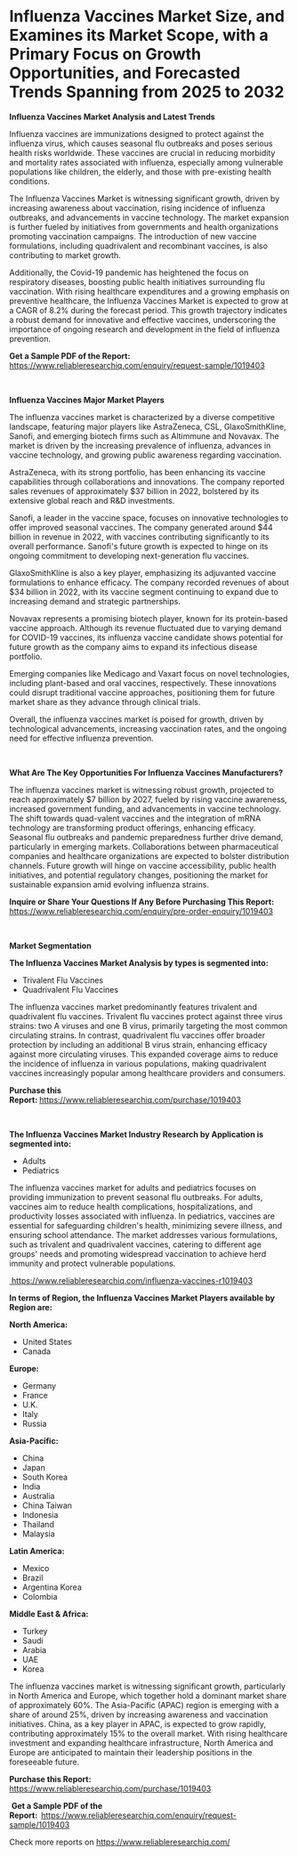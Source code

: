 <p><h1>Influenza Vaccines Market Size, and Examines its Market Scope, with a Primary Focus on Growth Opportunities, and Forecasted Trends Spanning from 2025 to 2032</h1></p><p><strong>Influenza Vaccines Market Analysis and Latest Trends</strong></p>
<p><p>Influenza vaccines are immunizations designed to protect against the influenza virus, which causes seasonal flu outbreaks and poses serious health risks worldwide. These vaccines are crucial in reducing morbidity and mortality rates associated with influenza, especially among vulnerable populations like children, the elderly, and those with pre-existing health conditions. </p><p>The Influenza Vaccines Market is witnessing significant growth, driven by increasing awareness about vaccination, rising incidence of influenza outbreaks, and advancements in vaccine technology. The market expansion is further fueled by initiatives from governments and health organizations promoting vaccination campaigns. The introduction of new vaccine formulations, including quadrivalent and recombinant vaccines, is also contributing to market growth.</p><p>Additionally, the Covid-19 pandemic has heightened the focus on respiratory diseases, boosting public health initiatives surrounding flu vaccination. With rising healthcare expenditures and a growing emphasis on preventive healthcare, the Influenza Vaccines Market is expected to grow at a CAGR of 8.2% during the forecast period. This growth trajectory indicates a robust demand for innovative and effective vaccines, underscoring the importance of ongoing research and development in the field of influenza prevention.</p></p>
<p><strong>Get a Sample PDF of the Report:&nbsp;</strong> <a href="https://www.reliableresearchiq.com/enquiry/request-sample/1019403?utm_campaign=3080&utm_medium=2&utm_source=Github&utm_content=ia&utm_term=21032025&utm_id=influenza-vaccines">https://www.reliableresearchiq.com/enquiry/request-sample/1019403</a></p>
<p>&nbsp;</p>
<p><strong>Influenza Vaccines Major Market Players</strong></p>
<p><p>The influenza vaccines market is characterized by a diverse competitive landscape, featuring major players like AstraZeneca, CSL, GlaxoSmithKline, Sanofi, and emerging biotech firms such as Altimmune and Novavax. The market is driven by the increasing prevalence of influenza, advances in vaccine technology, and growing public awareness regarding vaccination.</p><p>AstraZeneca, with its strong portfolio, has been enhancing its vaccine capabilities through collaborations and innovations. The company reported sales revenues of approximately $37 billion in 2022, bolstered by its extensive global reach and R&D investments.</p><p>Sanofi, a leader in the vaccine space, focuses on innovative technologies to offer improved seasonal vaccines. The company generated around $44 billion in revenue in 2022, with vaccines contributing significantly to its overall performance. Sanofi's future growth is expected to hinge on its ongoing commitment to developing next-generation flu vaccines.</p><p>GlaxoSmithKline is also a key player, emphasizing its adjuvanted vaccine formulations to enhance efficacy. The company recorded revenues of about $34 billion in 2022, with its vaccine segment continuing to expand due to increasing demand and strategic partnerships.</p><p>Novavax represents a promising biotech player, known for its protein-based vaccine approach. Although its revenue fluctuated due to varying demand for COVID-19 vaccines, its influenza vaccine candidate shows potential for future growth as the company aims to expand its infectious disease portfolio.</p><p>Emerging companies like Medicago and Vaxart focus on novel technologies, including plant-based and oral vaccines, respectively. These innovations could disrupt traditional vaccine approaches, positioning them for future market share as they advance through clinical trials.</p><p>Overall, the influenza vaccines market is poised for growth, driven by technological advancements, increasing vaccination rates, and the ongoing need for effective influenza prevention.</p></p>
<p>&nbsp;</p>
<p><strong>What Are The Key Opportunities For Influenza Vaccines Manufacturers?</strong></p>
<p><p>The influenza vaccines market is witnessing robust growth, projected to reach approximately $7 billion by 2027, fueled by rising vaccine awareness, increased government funding, and advancements in vaccine technology. The shift towards quad-valent vaccines and the integration of mRNA technology are transforming product offerings, enhancing efficacy. Seasonal flu outbreaks and pandemic preparedness further drive demand, particularly in emerging markets. Collaborations between pharmaceutical companies and healthcare organizations are expected to bolster distribution channels. Future growth will hinge on vaccine accessibility, public health initiatives, and potential regulatory changes, positioning the market for sustainable expansion amid evolving influenza strains.</p></p>
<p><strong>Inquire or Share Your Questions If Any Before Purchasing This Report:</strong> <a href="https://www.reliableresearchiq.com/enquiry/pre-order-enquiry/1019403?utm_campaign=3080&utm_medium=2&utm_source=Github&utm_content=ia&utm_term=21032025&utm_id=influenza-vaccines">https://www.reliableresearchiq.com/enquiry/pre-order-enquiry/1019403</a></p>
<p>&nbsp;</p>
<p><strong>Market Segmentation</strong></p>
<p><strong>The Influenza Vaccines Market Analysis by types is segmented into:</strong></p>
<p><ul><li>Trivalent Flu Vaccines</li><li>Quadrivalent Flu Vaccines</li></ul></p>
<p><p>The influenza vaccines market predominantly features trivalent and quadrivalent flu vaccines. Trivalent flu vaccines protect against three virus strains: two A viruses and one B virus, primarily targeting the most common circulating strains. In contrast, quadrivalent flu vaccines offer broader protection by including an additional B virus strain, enhancing efficacy against more circulating viruses. This expanded coverage aims to reduce the incidence of influenza in various populations, making quadrivalent vaccines increasingly popular among healthcare providers and consumers.</p></p>
<p><strong>Purchase this Report:&nbsp;</strong><a href="https://www.reliableresearchiq.com/purchase/1019403?utm_campaign=3080&utm_medium=2&utm_source=Github&utm_content=ia&utm_term=21032025&utm_id=influenza-vaccines">https://www.reliableresearchiq.com/purchase/1019403</a></p>
<p>&nbsp;</p>
<p><strong>The Influenza Vaccines Market Industry Research by Application is segmented into:</strong></p>
<p><ul><li>Adults</li><li>Pediatrics</li></ul></p>
<p><p>The influenza vaccines market for adults and pediatrics focuses on providing immunization to prevent seasonal flu outbreaks. For adults, vaccines aim to reduce health complications, hospitalizations, and productivity losses associated with influenza. In pediatrics, vaccines are essential for safeguarding children's health, minimizing severe illness, and ensuring school attendance. The market addresses various formulations, such as trivalent and quadrivalent vaccines, catering to different age groups' needs and promoting widespread vaccination to achieve herd immunity and protect vulnerable populations.</p></p>
<p><a href="https://www.reliableresearchiq.com/influenza-vaccines-r1019403?utm_campaign=3080&utm_medium=2&utm_source=Github&utm_content=ia&utm_term=21032025&utm_id=influenza-vaccines">&nbsp;https://www.reliableresearchiq.com/influenza-vaccines-r1019403</a></p>
<p><strong>In terms of Region, the Influenza Vaccines Market Players available by Region are:</strong></p>
<p>
    <p> <strong> North America: </strong>
        <ul>
            <li>United States</li>
            <li>Canada</li>
        </ul>
        </p> 
    <p> <strong> Europe: </strong>
        <ul>
            <li>Germany</li>
            <li>France</li>
            <li>U.K.</li>
            <li>Italy</li>
            <li>Russia</li>
        </ul>
        </p> 
    <p> <strong> Asia-Pacific: </strong>
        <ul>
            <li>China</li>
            <li>Japan</li>
            <li>South Korea</li>
            <li>India</li>
            <li>Australia</li>
            <li>China Taiwan</li>
            <li>Indonesia</li>
            <li>Thailand</li>
            <li>Malaysia</li>
        </ul>
        </p> 
    <p> <strong> Latin America: </strong>
        <ul>
            <li>Mexico</li>
            <li>Brazil</li>
            <li>Argentina Korea</li>
            <li>Colombia</li>
        </ul>
        </p> 
    <p> <strong> Middle East & Africa: </strong>
        <ul>
            <li>Turkey</li>
            <li>Saudi</li>
            <li>Arabia</li>
            <li>UAE</li>
            <li>Korea</li>
        </ul>
    </p>
    </p>
<p><p>The influenza vaccines market is witnessing significant growth, particularly in North America and Europe, which together hold a dominant market share of approximately 60%. The Asia-Pacific (APAC) region is emerging with a share of around 25%, driven by increasing awareness and vaccination initiatives. China, as a key player in APAC, is expected to grow rapidly, contributing approximately 15% to the overall market. With rising healthcare investment and expanding healthcare infrastructure, North America and Europe are anticipated to maintain their leadership positions in the foreseeable future.</p></p>
<p><strong>Purchase this Report: </strong><a href="https://www.reliableresearchiq.com/purchase/1019403?utm_campaign=3080&utm_medium=2&utm_source=Github&utm_content=ia&utm_term=21032025&utm_id=influenza-vaccines">https://www.reliableresearchiq.com/purchase/1019403</a></p>
<p>&nbsp;<strong>Get a Sample PDF of the Report:&nbsp;&nbsp;</strong><a href="https://www.reliableresearchiq.com/enquiry/request-sample/1019403?utm_campaign=3080&utm_medium=2&utm_source=Github&utm_content=ia&utm_term=21032025&utm_id=influenza-vaccines">https://www.reliableresearchiq.com/enquiry/request-sample/1019403</a></p>
<p><strong></strong></p>
<p>Check more reports on <a href="https://www.reliableresearchiq.com/?utm_campaign=3080&utm_medium=2&utm_source=Github&utm_content=ia&utm_term=21032025&utm_id=influenza-vaccines">https://www.reliableresearchiq.com/</a></p>